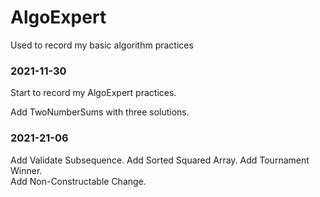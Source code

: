 # AlgoExpert
Used to record my basic algorithm practices


### 2021-11-30
Start to record my AlgoExpert practices.

Add TwoNumberSums with three solutions.

### 2021-21-06
Add Validate Subsequence. 
Add Sorted Squared Array. 
Add Tournament Winner.  
Add Non-Constructable Change.
